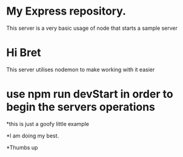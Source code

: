 # My Express repository.
This server is a very basic usage of node that starts a sample server
# Hi Bret

This server utilises nodemon to make working with it easier

# use npm run devStart in order to begin the servers operations

*this is just a goofy little example

*I am doing my best.

*Thumbs up
